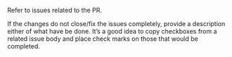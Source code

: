 Refer to issues related to the PR.

If the changes do not close/fix the issues completely, provide a description
either of what have be done. It’s a good idea to copy checkboxes from a related
issue body and place check marks on those that would be completed.
